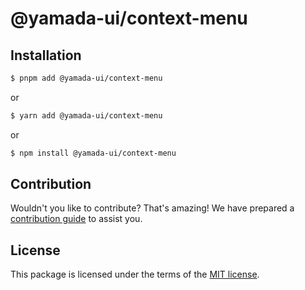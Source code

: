 # @yamada-ui/context-menu

## Installation

```sh
$ pnpm add @yamada-ui/context-menu
```

or

```sh
$ yarn add @yamada-ui/context-menu
```

or

```sh
$ npm install @yamada-ui/context-menu
```

## Contribution

Wouldn't you like to contribute? That's amazing! We have prepared a [contribution guide](./CONTRIBUTING.md) to assist you.

## License

This package is licensed under the terms of the
[MIT license](https://github.com/yamada-ui/yamada-ui/blob/main/LICENSE).
